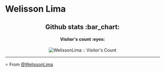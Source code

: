 # Welisson Lima

<h2 align="center">Github stats :bar_chart:</h2>

<h4 align="center">Visitor's count :eyes:</h4>

<p align="center"><img src="https://profile-counter.glitch.me/{whflima}/count.svg" alt="WelissonLima :: Visitor's Count" /></p>

---

⭐️ From [@WelissonLima]([https://github.com/](https://github.com/whflima)https://github.com/whflima)
